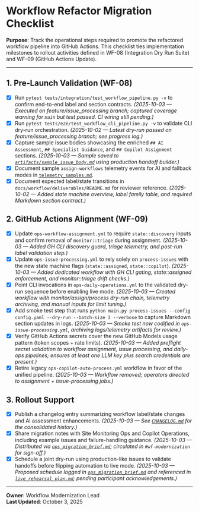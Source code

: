 # Workflow Refactor Migration Checklist

**Purpose**: Track the operational steps required to promote the refactored workflow pipeline into GitHub Actions. This checklist ties implementation milestones to rollout activities defined in WF-08 (Integration Dry Run Suite) and WF-09 (GitHub Actions Update).

---

## 1. Pre-Launch Validation (WF-08)
- [x] Run `pytest tests/integration/test_workflow_pipeline.py -v` to confirm end-to-end label and section contracts. *(2025-10-03 — Executed on feature/issue_processing branch; captured coverage warning for `main` but test passed. CI wiring still pending.)*
- [x] Run `pytest tests/e2e/test_workflow_cli_pipeline.py -v` to validate CLI dry-run orchestration. *(2025-10-02 — Latest dry-run passed on feature/issue_processing branch; see progress log.)*
- [x] Capture sample issue bodies showcasing the enriched `## AI Assessment`, `## Specialist Guidance`, and `## Copilot Assignment` sections. *(2025-10-03 — Sample saved to [`artifacts/sample_issue_body.md`](./artifacts/sample_issue_body.md) using production handoff builder.)*
- [x] Document sample `assign-workflows` telemetry events for AI and fallback modes in [`telemetry_samples.md`](./telemetry_samples.md).
- [x] Document expected label/state transitions in `docs/workflow/deliverables/README.md` for reviewer reference. *(2025-10-02 — Added state machine overview, label family table, and required Markdown section contract.)*

## 2. GitHub Actions Alignment (WF-09)
- [x] Update `ops-workflow-assignment.yml` to require `state::discovery` inputs and confirm removal of `monitor::triage` during assignment. *(2025-10-03 — Added GH CLI discovery guard, triage telemetry, and post-run label validation step.)*
- [x] Update `ops-issue-processing.yml` to rely solely on `process-issues` with the new state machine flags (`state::assigned`, `state::copilot`). *(2025-10-03 — Added dedicated workflow with GH CLI gating, state::assigned enforcement, and monitor::triage drift checks.)*
- [x] Point CLI invocations in `ops-daily-operations.yml` to the validated dry-run sequence before enabling live mode. *(2025-10-03 — Created workflow with monitor/assign/process dry-run chain, telemetry archiving, and manual inputs for limit tuning.)*
- [x] Add smoke test step that runs `python main.py process-issues --config config.yaml --dry-run --batch-size 3 --verbose` to capture Markdown section updates in logs. *(2025-10-03 — Smoke test now codified in `ops-issue-processing.yml`, archiving logs/telemetry artifacts for review.)*
- [x] Verify GitHub Actions secrets cover the new GitHub Models usage pattern (token scopes + rate limits). *(2025-10-03 — Added preflight secret validation to workflow assignment, issue processing, and daily-ops pipelines; ensures at least one LLM key plus search credentials are present.)*
- [x] Retire legacy `ops-copilot-auto-process.yml` workflow in favor of the unified pipeline. *(2025-10-03 — Workflow removed; operators directed to assignment + issue-processing jobs.)*

## 3. Rollout Support
- [x] Publish a changelog entry summarizing workflow label/state changes and AI assessment enhancements. *(2025-10-03 — See [`CHANGELOG.md`](./CHANGELOG.md) for the consolidated history.)*
- [x] Share migration notes with Site Monitoring Ops and Copilot Operations, including example issues and failure-handling guidance. *(2025-10-03 — Distributed via [`ops_migration_brief.md`](./ops_migration_brief.md); circulated in `#wf-modernization` for sign-off.)*
- [x] Schedule a joint dry-run using production-like issues to validate handoffs before flipping automation to live mode. *(2025-10-03 — Proposed schedule logged in [`ops_migration_brief.md`](./ops_migration_brief.md) and referenced in [`live_rehearsal_plan.md`](./live_rehearsal_plan.md); pending participant acknowledgements.)*

---

**Owner**: Workflow Modernization Lead  \
**Last Updated**: October 3, 2025
